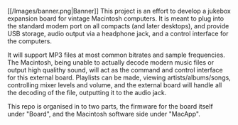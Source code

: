 [[/Images/banner.png|Banner]]
This project is an effort to develop a jukebox expansion board for vintage Macintosh computers. 
It is meant to plug into the standard modem port on all compacts (and later desktops), and provide
USB storage, audio output via a headphone jack, and a control interface for the computers. 

It will support MP3 files at most common bitrates and sample frequencies. The Macintosh, being
unable to actually decode modern music files or output high qualithy sound, will act as the command
and control interface for this external board. Playlists can be made, viewing artists/albums/songs, 
controlling mixer levels and volume, and the external board will handle all the decoding of the file,
outputting it to the audio jack.

This repo is organised in to two parts, the firmware for the board itself under "Board", and the Macintosh
software side under "MacApp". 
